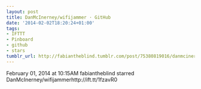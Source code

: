 ```yaml
---
layout: post
title: DanMcInerney/wifijammer · GitHub
date: '2014-02-02T18:20:24+01:00'
tags:
- IFTTT
- Pinboard
- github
- stars
tumblr_url: http://fabiantheblind.tumblr.com/post/75380819016/danmcinerney-wifijammer-github
---
```

February 01, 2014 at 10:15AM
fabiantheblind starred DanMcInerney/wifijammerhttp://ift.tt/1fzavR0

